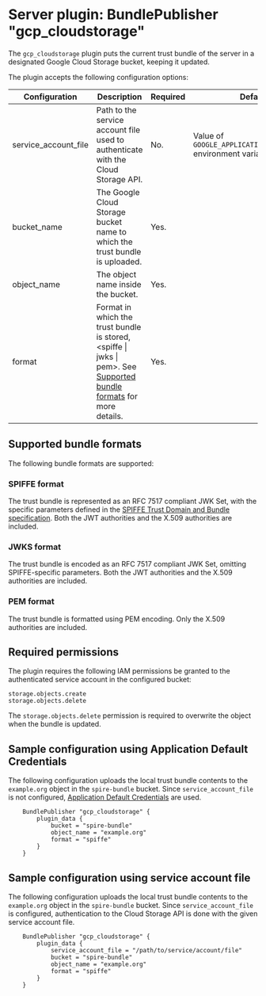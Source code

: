 # Server plugin: BundlePublisher "gcp_cloudstorage"

The `gcp_cloudstorage` plugin puts the current trust bundle of the server in a designated
Google Cloud Storage bucket, keeping it updated.

The plugin accepts the following configuration options:

| Configuration        | Description                                                                                                                                                    | Required                                                               | Default                                                        |
|----------------------|----------------------------------------------------------------------------------------------------------------------------------------------------------------|------------------------------------------------------------------------|----------------------------------------------------------------|
| service_account_file | Path to the service account file used to authenticate with the Cloud Storage API.                                                                              | No.                                                                    | Value of `GOOGLE_APPLICATION_CREDENTIALS` environment variable.|
| bucket_name          | The Google Cloud Storage bucket name to which the trust bundle is uploaded.                                                                                    | Yes.                                                                   |                                                                |
| object_name          | The object name inside the bucket.                                                                                                                             | Yes.                                                                   |                                                                |
| format               | Format in which the trust bundle is stored, &lt;spiffe &vert; jwks &vert; pem&gt;. See [Supported bundle formats](#supported-bundle-formats) for more details. | Yes.                                                                   |                                                                |

## Supported bundle formats

The following bundle formats are supported:

### SPIFFE format

The trust bundle is represented as an RFC 7517 compliant JWK Set, with the specific parameters defined in the [SPIFFE Trust Domain and Bundle specification](https://github.com/spiffe/spiffe/blob/main/standards/SPIFFE_Trust_Domain_and_Bundle.md#4-spiffe-bundle-format). Both the JWT authorities and the X.509 authorities are included.

### JWKS format

The trust bundle is encoded as an RFC 7517 compliant JWK Set, omitting SPIFFE-specific parameters. Both the JWT authorities and the X.509 authorities are included.

### PEM format

The trust bundle is formatted using PEM encoding. Only the X.509 authorities are included.

## Required permissions

The plugin requires the following IAM permissions be granted to the authenticated service account in the configured bucket:

```text
storage.objects.create
storage.objects.delete
```

The `storage.objects.delete` permission is required to overwrite the object when the bundle is updated.

## Sample configuration using Application Default Credentials

The following configuration uploads the local trust bundle contents to the `example.org` object in the `spire-bundle` bucket. Since `service_account_file` is not configured, [Application Default Credentials](https://cloud.google.com/docs/authentication/client-libraries#adc) are used.

```hcl
    BundlePublisher "gcp_cloudstorage" {
        plugin_data {
            bucket = "spire-bundle"
            object_name = "example.org"
            format = "spiffe"
        }
    }
```

## Sample configuration using service account file

The following configuration uploads the local trust bundle contents to the `example.org` object in the `spire-bundle` bucket. Since `service_account_file` is configured, authentication to the Cloud Storage API is done with the given service account file.

```hcl
    BundlePublisher "gcp_cloudstorage" {
        plugin_data {
            service_account_file = "/path/to/service/account/file"
            bucket = "spire-bundle"
            object_name = "example.org"
            format = "spiffe"
        }
    }
```
